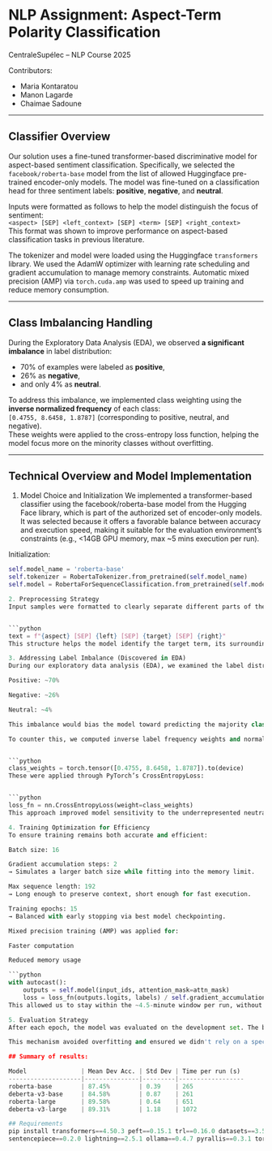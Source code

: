 
# NLP Assignment: Aspect-Term Polarity Classification
CentraleSupélec – NLP Course 2025


Contributors:
- Maria Kontaratou
- Manon Lagarde
- Chaimae Sadoune

---

## Classifier Overview

Our solution uses a fine-tuned transformer-based discriminative model for aspect-based sentiment classification. Specifically, we selected the `facebook/roberta-base` model from the list of allowed Huggingface pre-trained encoder-only models. The model was fine-tuned on a classification head for three sentiment labels: **positive**, **negative**, and **neutral**.

Inputs were formatted as follows to help the model distinguish the focus of sentiment:  
`<aspect> [SEP] <left_context> [SEP] <term> [SEP] <right_context>`  
This format was shown to improve performance on aspect-based classification tasks in previous literature.

The tokenizer and model were loaded using the Huggingface `transformers` library. We used the AdamW optimizer with learning rate scheduling and gradient accumulation to manage memory constraints. Automatic mixed precision (AMP) via `torch.cuda.amp` was used to speed up training and reduce memory consumption.

---

## Class Imbalancing Handling
During the Exploratory Data Analysis (EDA), we observed **a significant imbalance** in label distribution:  
- 70% of examples were labeled as **positive**,  
- 26% as **negative**,  
- and only 4% as **neutral**.

To address this imbalance, we implemented class weighting using the **inverse normalized frequency** of each class:  
`[0.4755, 8.6458, 1.8787]` (corresponding to positive, neutral, and negative).  
These weights were applied to the cross-entropy loss function, helping the model focus more on the minority classes without overfitting.

---

## Technical Overview and Model Implementation
1. Model Choice and Initialization
We implemented a transformer-based classifier using the facebook/roberta-base model from the Hugging Face library, which is part of the authorized set of encoder-only models. It was selected because it offers a favorable balance between accuracy and execution speed, making it suitable for the evaluation environment’s constraints (e.g., <14GB GPU memory, max ~5 mins execution per run).

Initialization:


```python
self.model_name = 'roberta-base'
self.tokenizer = RobertaTokenizer.from_pretrained(self.model_name)
self.model = RobertaForSequenceClassification.from_pretrained(self.model_name, num_labels=3)

2. Preprocessing Strategy
Input samples were formatted to clearly separate different parts of the sentence:


```python
text = f"{aspect} [SEP] {left} [SEP] {target} [SEP] {right}"
This structure helps the model identify the target term, its surrounding context, and the aspect category, all of which are crucial for accurate aspect-term polarity classification.

3. Addressing Label Imbalance (Discovered in EDA)
During our exploratory data analysis (EDA), we examined the label distribution in both traindata.csv and devdata.csv and found a significant imbalance:

Positive: ~70%

Negative: ~26%

Neutral: ~4%

This imbalance would bias the model toward predicting the majority class, thus hurting performance on minority classes, especially neutral.

To counter this, we computed inverse label frequency weights and normalized them to avoid over-scaling. The weights used were:


```python
class_weights = torch.tensor([0.4755, 8.6458, 1.8787]).to(device)
These were applied through PyTorch’s CrossEntropyLoss:


```python
loss_fn = nn.CrossEntropyLoss(weight=class_weights)
This approach improved model sensitivity to the underrepresented neutral and negative classes.

4. Training Optimization for Efficiency
To ensure training remains both accurate and efficient:

Batch size: 16

Gradient accumulation steps: 2
→ Simulates a larger batch size while fitting into the memory limit.

Max sequence length: 192
→ Long enough to preserve context, short enough for fast execution.

Training epochs: 15
→ Balanced with early stopping via best model checkpointing.

Mixed precision training (AMP) was applied for:

Faster computation

Reduced memory usage

```python
with autocast():
    outputs = self.model(input_ids, attention_mask=attn_mask)
    loss = loss_fn(outputs.logits, labels) / self.gradient_accumulation_steps
This allowed us to stay within the ~4.5-minute window per run, without compromising accuracy.

5. Evaluation Strategy
After each epoch, the model was evaluated on the development set. The best-performing model across epochs (based on dev accuracy) was retained for final predictions.

This mechanism avoided overfitting and ensured we didn't rely on a specific epoch, making the system more robust.

## Summary of results:

Model               | Mean Dev Acc. | Std Dev | Time per run (s)
--------------------|---------------|---------|------------------
roberta-base        | 87.45%        | 0.39    | 265
deberta-v3-base     | 84.58%        | 0.87    | 261
roberta-large       | 89.58%        | 0.64    | 651
deberta-v3-large    | 89.31%        | 1.18    | 1072

## Requirements
pip install transformers==4.50.3 peft==0.15.1 trl==0.16.0 datasets==3.5.0 \
sentencepiece==0.2.0 lightning==2.5.1 ollama==0.4.7 pyrallis==0.3.1 torch==2.6.0
